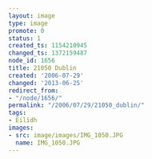 ```yaml
---
layout: image
type: image
promote: 0
status: 1
created_ts: 1154210945
changed_ts: 1372159487
node_id: 1656
title: 21050 Dublin
created: '2006-07-29'
changed: '2013-06-25'
redirect_from:
- "/node/1656/"
permalink: "/2006/07/29/21050_dublin/"
tags:
- Eilidh
images:
- src: image/images/IMG_1050.JPG
  name: IMG_1050.JPG
---
```



